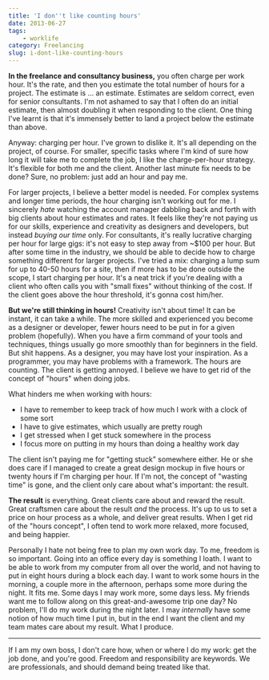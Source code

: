 ```yaml
---
title: 'I don''t like counting hours'
date: 2013-06-27
tags:
    - worklife
category: Freelancing
slug: i-dont-like-counting-hours
---
```


**In the freelance and consultancy business,** you often charge per work hour. It's the rate, and
then you estimate the total number of hours for a project. The estimate is ... an estimate.
Estimates are seldom correct, even for senior consultants. I'm not ashamed to say that I often do an
initial estimate, then almost doubling it when responding to the client. One thing I've learnt is
that it's immensely better to land a project below the estimate than above.

Anyway: charging per hour. I've grown to dislike it. It's all depending on the project, of course.
For smaller, specific tasks where I'm kind of sure how long it will take me to complete the job, I
like the charge-per-hour strategy. It's flexible for both me and the client. Another last minute fix
needs to be done? Sure, no problem: just add an hour and pay me.

For larger projects, I believe a better model is needed. For complex systems and longer time
periods, the hour charging isn't working out for me. I sincerely _hate_ watching the account manager
dabbling back and forth with big clients about hour estimates and rates. It feels like they're not
paying us for our skills, experience and creativity as designers and developers, but instead _buying
our time_ only. For consultants, it's really lucrative charging per hour for large gigs: it's not
easy to step away from ~$100 per hour. But after some time in the industry, we should be able to
decide how to charge something different for larger projects. I've tried a mix: charging a lump sum
for up to 40-50 hours for a site, then if more has to be done outside the scope, I start charging
per hour. It's a neat trick if you're dealing with a client who often calls you with "small fixes"
without thinking of the cost. If the client goes above the hour threshold, it's gonna cost him/her.

**But we're still thinking in hours!** Creativity isn't about time! It can be instant, it can take a
while. The more skilled and experienced you become as a designer or developer, fewer hours need to
be put in for a given problem (hopefully). When you have a firm command of your tools and
techniques, things usually go more smoothly than for beginners in the field. But shit happens. As a
designer, you may have lost your inspiration. As a programmer, you may have problems with a
framework. The hours are counting. The client is getting annoyed. I believe we have to get rid of
the concept of "hours" when doing jobs.

What hinders me when working with hours:

- I have to remember to keep track of how much I work with a clock of some sort
- I have to give estimates, which usually are pretty rough
- I get stressed when I get stuck somewhere in the process
- I focus more on putting in my hours than doing a healthy work day

The client isn't paying me for "getting stuck" somewhere either. He or she does care if I managed to
create a great design mockup in five hours or twenty hours if I'm charging per hour. If I'm not, the
concept of "wasting time" is gone, and the client only care about what's important: the result.

**The result** is everything. Great clients care about and reward the result. Great craftsmen care
about the result _and_ the process. It's up to us to set a price on hour process as a whole, and
deliver great results. When I get rid of the "hours concept", I often tend to work more relaxed,
more focused, and being happier.

Personally I hate not being free to plan my own work day. To me, freedom is so important. Going into
an office every day is something I loath. I want to be able to work from my computer from all over
the world, and not having to put in eight hours during a block each day. I want to work some hours
in the morning, a couple more in the afternoon, perhaps some more during the night. It fits me. Some
days I may work more, some days less. My friends want me to follow along on this great-and-awesome
trip one day? No problem, I'll do my work during the night later. I may _internally_ have some
notion of how much time I put in, but in the end I want the client and my team mates care about my
result. What I produce.

---

If I am my own boss, I don't care how, when or where I do my work: get the job done, and you're
good. Freedom and responsibility are keywords. We are professionals, and should demand being treated
like that.
